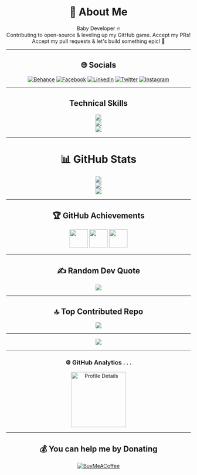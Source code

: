 <div align="center">

# 💫 About Me

Baby Developer 🔥  
Contributing to open-source & leveling up my GitHub game. Accept my PRs!  
Accept my pull requests & let's build something epic! 🚀

---

## 🌐 Socials

[![Behance](https://img.shields.io/badge/Behance-1769ff?logo=behance&logoColor=white)](https://behance.net/AdilMunawar)
[![Facebook](https://img.shields.io/badge/Facebook-%231877F2.svg?logo=Facebook&logoColor=white)](https://facebook.com/AdilMunawar)
[![LinkedIn](https://img.shields.io/badge/LinkedIn-0A66C2?logo=linkedin&logoColor=white)](https://linkedin.com/in/adilmunawar)
[![Twitter](https://img.shields.io/badge/Twitter-1DA1F2?logo=twitter&logoColor=white)](https://twitter.com/adilfromavj)
[![Instagram](https://img.shields.io/badge/Instagram-E4405F?logo=instagram&logoColor=white)](https://instagram.com/adilfromavj)

---

<h2>Technical Skills</h2>

<a href="https://adilmunawar.vercel.app">
  <img src="https://skillicons.dev/icons?i=react,nodejs,typescript,stackoverflow,netlify,obsidian,firebase,supabase" />
</a>
<br/>
<a href="https://adilmunawar.vercel.app">
  <img src="https://skillicons.dev/icons?i=html,css,replit,figma,git,github,vercel,vscode" />
</a>
<br/>
<a href="https://adilmunawar.vercel.app">
  <img src="https://skillicons.dev/icons?i=azure,googlecloud,docker,aws,sass,devto,htmx,fastapi" />
</a>

---

# 📊 GitHub Stats

<img src="https://github-readme-stats.vercel.app/api?username=AdilMunawar&theme=nightowl&hide_border=false&include_all_commits=true&count_private=true" /><br/>
<img src="https://github-readme-streak-stats.herokuapp.com/?user=AdilMunawar&theme=nightowl&hide_border=false" /><br/>
<img src="https://github-readme-stats.vercel.app/api/top-langs/?username=AdilMunawar&theme=nightowl&hide_border=false&include_all_commits=true&count_private=true&layout=compact" />

---

## 🏆 GitHub Achievements

<img src="https://github.githubassets.com/images/modules/profile/achievements/galaxy-brain-default.png" width="50" height="50">
<img src="https://github.githubassets.com/images/modules/profile/achievements/pull-shark-default.png" width="50" height="50">
<img src="https://github.githubassets.com/images/modules/profile/achievements/yolo-default.png" width="50" height="50">

---

## ✍️ Random Dev Quote

<img src="https://quotes-github-readme.vercel.app/api?type=horizontal&theme=tokyonight" />

---

## 🔝 Top Contributed Repo

<img src="https://github-contributor-stats.vercel.app/api?username=AdilMunawar&limit=5&theme=nightowl&combine_all_yearly_contributions=true" />

---

[![](https://visitcount.itsvg.in/api?id=AdilMunawar&icon=7&color=1)](https://visitcount.itsvg.in)

---

<h3>⚙️ GitHub Analytics . . .</h3>

<a href="https://github.com/Adilmunawar">
  <picture>
    <source media="(prefers-color-scheme: dark)" srcset="http://github-profile-summary-cards.vercel.app/api/cards/profile-details?username=Adilmunawar&theme=gotham">
    <source media="(prefers-color-scheme: light)" srcset="http://github-profile-summary-cards.vercel.app/api/cards/profile-details?username=Adilmunawar&theme=nord_bright">
    <img height="150em" src="http://github-profile-summary-cards.vercel.app/api/cards/profile-details?username=Adilmunawar&theme=nord_bright" alt="Profile Details">
  </picture>
</a>

---

## 💰 You can help me by Donating

[![BuyMeACoffee](https://img.shields.io/badge/Buy%20Me%20a%20Coffee-ffdd00?style=for-the-badge&logo=buy-me-a-coffee&logoColor=black)](https://buymeacoffee.com/adilfromavj)

</div>
